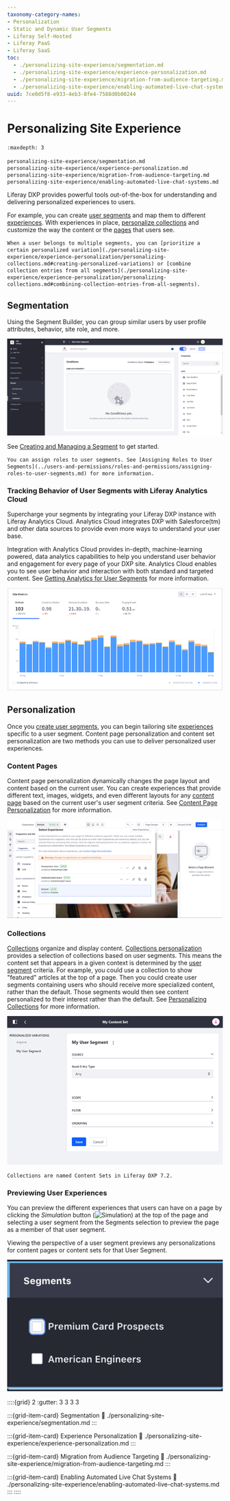 ```yaml
---
taxonomy-category-names:
- Personalization
- Static and Dynamic User Segments
- Liferay Self-Hosted
- Liferay PaaS
- Liferay SaaS
toc:
  - ./personalizing-site-experience/segmentation.md
  - ./personalizing-site-experience/experience-personalization.md
  - ./personalizing-site-experience/migration-from-audience-targeting.md
  - ./personalizing-site-experience/enabling-automated-live-chat-systems.md
uuid: 7ce0d5f8-e933-4eb3-8fe4-7588d0b00244
---
```

# Personalizing Site Experience

```{toctree}
:maxdepth: 3

personalizing-site-experience/segmentation.md
personalizing-site-experience/experience-personalization.md
personalizing-site-experience/migration-from-audience-targeting.md
personalizing-site-experience/enabling-automated-live-chat-systems.md
```

Liferay DXP provides powerful tools out-of-the-box for understanding and delivering personalized experiences to users.

For example, you can create [user segments](./personalizing-site-experience/segmentation/creating-and-managing-user-segments.md) and map them to different [experiences](./personalizing-site-experience/experience-personalization/creating-and-managing-experiences.md). With experiences in place, [personalize collections](./personalizing-site-experience/experience-personalization/personalizing-collections.md) and customize the way the content or the [pages](./personalizing-site-experience/experience-personalization/content-page-personalization.md) that users see. 

```{tip}
When a user belongs to multiple segments, you can [prioritize a certain personalized variation](./personalizing-site-experience/experience-personalization/personalizing-collections.md#creating-personalized-variations) or [combine collection entries from all segments](./personalizing-site-experience/experience-personalization/personalizing-collections.md#combining-collection-entries-from-all-segments).
```

## Segmentation

Using the Segment Builder, you can group similar users by user profile attributes, behavior, site role, and more.

![Build user segments by checking for different user property values.](./personalizing-site-experience/images/01.png)

See [Creating and Managing a Segment](./personalizing-site-experience/segmentation/creating-and-managing-user-segments.md) to get started.

```{note}
You can assign roles to user segments. See [Assigning Roles to User Segments](../users-and-permissions/roles-and-permissions/assigning-roles-to-user-segments.md) for more information.
```

### Tracking Behavior of User Segments with Liferay Analytics Cloud

Supercharge your segments by integrating your Liferay DXP instance with Liferay Analytics Cloud. Analytics Cloud integrates DXP with Salesforce(tm) and other data sources to provide even more ways to understand your user base.

Integration with Analytics Cloud provides in-depth, machine-learning powered, data analytics capabilities to help you understand user behavior and engagement for every page of your DXP site. Analytics Cloud enables you to see user behavior and interaction with both standard and targeted content. See [Getting Analytics for User Segments](./personalizing-site-experience/segmentation/getting-analytics-for-user-segments.md) for more information.

![Site metrics using Analytics Cloud.](./personalizing-site-experience/images/02.png)

## Personalization

Once you [create user segments](./personalizing-site-experience/segmentation/creating-and-managing-user-segments.md), you can begin tailoring site [experiences](./personalizing-site-experience/experience-personalization/creating-and-managing-experiences.md) specific to a user segment. Content page personalization and content set personalization are two methods you can use to deliver personalized user experiences.

### Content Pages

Content page personalization dynamically changes the page layout and content based on the current user. You can create experiences that provide different text, images, widgets, and even different layouts for any [content page](./creating-pages/using-content-pages.md) based on the current user's user segment criteria. See [Content Page Personalization](./personalizing-site-experience/experience-personalization/content-page-personalization.md) for more information.

![You can create unique experiences for different segments of users.](./personalizing-site-experience/images/03.png)

### Collections

[Collections](./displaying-content/collections-and-collection-pages/about-collections-and-collection-pages.md) organize and display content. [Collections personalization](./personalizing-site-experience/experience-personalization/personalizing-collections.md) provides a selection of collections based on user segments. This means the content set that appears in a given context is determined by the [user segment](./personalizing-site-experience/segmentation/creating-and-managing-user-segments.md) criteria. For example, you could use a collection to show "featured" articles at the top of a page. Then you could create user segments containing users who should receive more specialized content, rather than the default. Those segments would then see content personalized to their interest rather than the default. See [Personalizing Collections](./personalizing-site-experience/experience-personalization/personalizing-collections.md) for more information.

![You can personalize content sets to display assets for specific user segments.](./personalizing-site-experience/images/04.png)

```{note}
Collections are named Content Sets in Liferay DXP 7.2.
```

### Previewing User Experiences

You can preview the different experiences that users can have on a page by clicking the *Simulation* button (![Simulation](../images/icon-simulation.png)) at the top of the page and selecting a user segment from the Segments selection to preview the page as a member of that user segment.

Viewing the perspective of a user segment previews any personalizations for content pages or content sets for that User Segment.

![You can preview different experiences from the Preview panel.](./personalizing-site-experience/images/05.png)

::::{grid} 2
:gutter: 3 3 3 3

:::{grid-item-card} Segmentation
:link: ./personalizing-site-experience/segmentation.md
:::

:::{grid-item-card} Experience Personalization
:link: ./personalizing-site-experience/experience-personalization.md
:::

:::{grid-item-card} Migration from Audience Targeting
:link: ./personalizing-site-experience/migration-from-audience-targeting.md
:::

:::{grid-item-card} Enabling Automated Live Chat Systems
:link: ./personalizing-site-experience/enabling-automated-live-chat-systems.md
:::
::::
